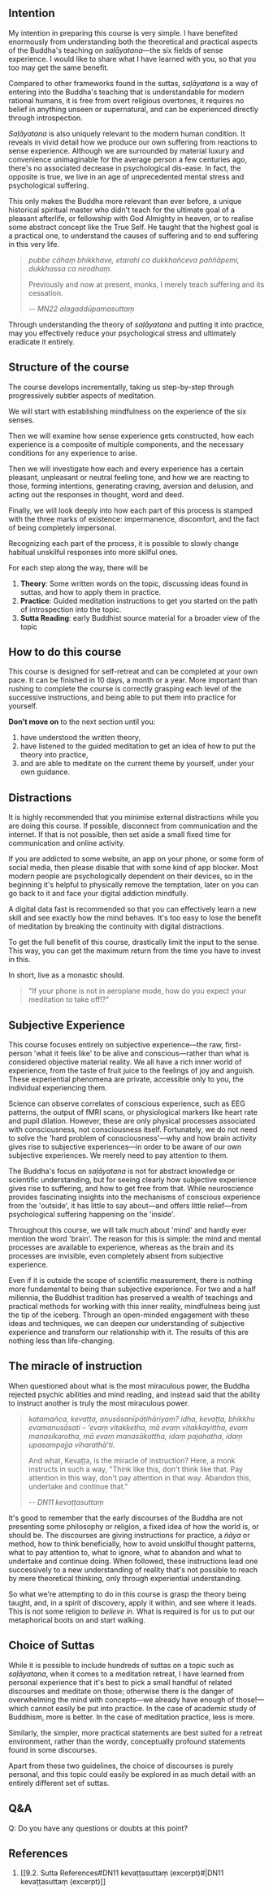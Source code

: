 ## Intention
My intention in preparing this course is very simple. I have benefited enormously from understanding both the theoretical and practical aspects of the Buddha's teaching on *saḷāyatana*—the six fields of sense experience. I would like to share what I have learned with you, so that you too may get the same benefit.

Compared to other frameworks found in the suttas, *saḷāyatana* is a way of entering into the Buddha's teaching that is understandable for modern rational humans, it is free from overt religious overtones, it requires no belief in anything unseen or supernatural, and can be experienced directly through introspection.

*Saḷāyatana* is also uniquely relevant to the modern human condition. It reveals in vivid detail how we produce our own suffering from reactions to sense experience. Although we are surrounded by material luxury and convenience unimaginable for the average person a few centuries ago, there's no associated decrease in psychological dis-ease. In fact, the opposite is true, we live in an age of unprecedented mental stress and psychological suffering.

This only makes the Buddha more relevant than ever before, a unique historical spiritual master who didn't teach for the ultimate goal of a pleasant afterlife, or fellowship with God Almighty in heaven, or to realise some abstract concept like the True Self. He taught that the highest goal is a practical one, to understand the causes of suffering and to end suffering in this very life.

> *pubbe cāhaṃ bhikkhave, etarahi ca dukkhañceva paññāpemi, dukkhassa ca nirodhaṃ.* 
> 
> Previously and now at present, monks, I merely teach suffering and its cessation.
> 
> -- *MN22 alagaddūpamasuttaṃ*

Through understanding the theory of *saḷāyatana* and putting it into practice, may you effectively reduce your psychological stress and ultimately eradicate it entirely.

## Structure of the course
The course develops incrementally, taking us step-by-step through progressively subtler aspects of meditation.

We will start with establishing mindfulness on the experience of the six senses.

Then we will examine how sense experience gets constructed, how each experience is a composite of multiple components, and the necessary conditions for any experience to arise.

Then we will investigate how each and every experience has a certain pleasant, unpleasant or neutral feeling tone, and how we are reacting to those, forming intentions, generating craving, aversion and delusion, and acting out the responses in thought, word and deed.

Finally, we will look deeply into how each part of this process is stamped with the three marks of existence: impermanence, discomfort, and the fact of being completely impersonal.

Recognizing each part of the process, it is possible to slowly change habitual unskilful responses into more skilful ones.

For each step along the way, there will be

1. **Theory**: Some written words on the topic, discussing ideas found in suttas, and how to apply them in practice.
2. **Practice**: Guided meditation instructions to get you started on the path of introspection into the topic.
3. **Sutta Reading**: early Buddhist source material for a broader view of the topic 

## How to do this course
This course is designed for self-retreat and can be completed at your own pace. It can be finished in 10 days, a month or a year. More important than rushing to complete the course is correctly grasping each level of the successive instructions, and being able to put them into practice for yourself.

**Don't move on** to the next section until you:

1. have understood the written theory,
2. have listened to the guided meditation to get an idea of how to put the theory into practice,
3. and are able to meditate on the current theme by yourself, under your own guidance.

## Distractions
It is highly recommended that you minimise external distractions while you are doing this course. If possible, disconnect from communication and the internet. If that is not possible, then set aside a small fixed time for communication and online activity.

If you are addicted to some website, an app on your phone, or some form of social media, then please disable that with some kind of app blocker. Most modern people are psychologically dependent on their devices, so in the beginning it's helpful to physically remove the temptation, later on you can go back to it and face your digital addiction mindfully.

A digital data fast is recommended so that you can effectively learn a new skill and see exactly how the mind behaves. It's too easy to lose the benefit of meditation by breaking the continuity with digital distractions.

To get the full benefit of this course, drastically limit the input to the sense. This way, you can get the maximum return from the time you have to invest in this.

In short, live as a monastic should.

> "If your phone is not in aeroplane mode, how do you expect your meditation to take off!?"

## Subjective Experience
This course focuses entirely on subjective experience—the raw, first-person 'what it feels like' to be alive and conscious—rather than what is considered objective material reality. We all have a rich inner world of experience, from the taste of fruit juice to the feelings of joy and anguish. These experiential phenomena are private, accessible only to you, the individual experiencing them.

Science can observe correlates of conscious experience, such as EEG patterns, the output of fMRI scans, or physiological markers like heart rate and pupil dilation. However, these are only physical processes associated with consciousness, not consciousness itself. Fortunately, we do not need to solve the 'hard problem of consciousness'—why and how brain activity gives rise to subjective experiences—in order to be aware of our own subjective experiences. We merely need to pay attention to them.

The Buddha's focus on *saḷāyatana* is not for abstract knowledge or scientific understanding, but for seeing clearly how subjective experience gives rise to suffering, and how to get free from that. While neuroscience provides fascinating insights into the mechanisms of conscious experience from the 'outside', it has little to say about—and offers little relief—from psychological suffering happening on the 'inside'.

Throughout this course, we will talk much about 'mind' and hardly ever mention the word 'brain'. The reason for this is simple: the mind and mental processes are available to experience, whereas as the brain and its processes are invisible, even completely absent from subjective experience.

Even if it is outside the scope of scientific measurement, there is nothing more fundamental to being than subjective experience. For two and a half millennia, the Buddhist tradition has preserved a wealth of teachings and practical methods for working with this inner reality, mindfulness being just the tip of the iceberg. Through an open-minded engagement with these ideas and techniques, we can deepen our understanding of subjective experience and transform our relationship with it. The results of this are nothing less than life-changing.

## The miracle of instruction
When questioned about what is the most miraculous power, the Buddha rejected psychic abilities and mind reading, and instead said that the ability to instruct another is truly the most miraculous power.

> *katamañca, kevaṭṭa, anusāsanīpāṭihāriyaṃ? idha, kevaṭṭa, bhikkhu evamanusāsati – ‘evaṃ vitakketha, mā evaṃ vitakkayittha, evaṃ manasikarotha, mā evaṃ manasākattha, idaṃ pajahatha, idaṃ upasampajja viharathā’ti.*
> 
> And what, Kevaṭṭa, is the miracle of instruction? Here, a monk instructs in such a way, "Think like this, don't think like that. Pay attention in this way, don't pay attention in that way. Abandon this, undertake and continue that."
> 
> -- *DN11 kevaṭṭasuttaṃ*

It's good to remember that the early discourses of the Buddha are not presenting some philosophy or religion, a fixed idea of how the world is, or should be. The discourses are giving instructions for practice, a *ñāya* or method, how to think beneficially, how to avoid unskilful thought patterns, what to pay attention to, what to ignore, what to abandon and what to undertake and continue doing. When followed, these instructions lead one successively to a new understanding of reality that's not possible to reach by mere theoretical thinking, only through experiential understanding.

So what we're attempting to do in this course is grasp the theory being taught, and, in a spirit of discovery, apply it within, and see where it leads. This is not some religion to *believe in*. What is required is for us to put our metaphorical boots on and start walking.

## Choice of Suttas
While it is possible to include hundreds of suttas on a topic such as *saḷāyatana*, when it comes to a meditation retreat, I have learned from personal experience that it's best to pick a small handful of related discourses and meditate on those; otherwise there is the danger of overwhelming the mind with concepts—we already have enough of those!—which cannot easily be put into practice. In the case of academic study of Buddhism, more is better. In the case of meditation practice, less is more.

Similarly, the simpler, more practical statements are best suited for a retreat environment, rather than the wordy, conceptually profound statements found in some discourses.

Apart from these two guidelines, the choice of discourses is purely personal, and this topic could easily be explored in as much detail with an entirely different set of suttas.

## Q&A

Q: Do you have any questions or doubts at this point?

## References
1. [[9.2. Sutta References#DN11 kevaṭṭasuttaṃ (excerpt)#|DN11 kevaṭṭasuttaṃ (excerpt)]]

